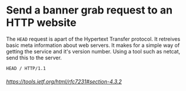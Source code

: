 # Send a banner grab request to an HTTP website

The `HEAD` request is apart of the Hypertext Transfer protocol. It retreives basic meta information about web servers. It makes for a simple way of getting the service and it's version number. Using a tool such as netcat, send this to the server.
```
HEAD / HTTP/1.1
```

###### https://tools.ietf.org/html/rfc7231#section-4.3.2
